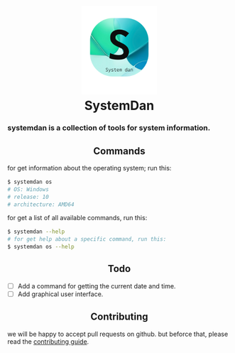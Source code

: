 <h1 align="center">
<img src="img/icon.png" height="200" /><br>
SystemDan
</h1>

### systemdan is a collection of tools for system information.

<h2 align="center">
Commands
</h2>
    
for get information about the operating system; run this:

```bash
$ systemdan os
# OS: Windows
# release: 10
# architecture: AMD64
```

for get a list of all available commands, run this:

```bash
$ systemdan --help
# for get help about a specific command, run this:
$ systemdan os --help
```

<h2 align="center">
Todo
</h2>

- [ ] Add a command for getting the current date and time.
- [ ] Add graphical user interface.

<h2 align="center">
Contributing
</h2>

we will be happy to accept pull requests on github.
but beforce that, please read the [contributing guide](CONTRIBUTING.md).
